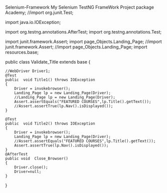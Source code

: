  Selenium-Framework
My Selenium TestNG FrameWork Project
package Academy;
//import org.junit.Test;


import java.io.IOException;

import org.testng.annotations.AfterTest;
import org.testng.annotations.Test;

import junit.framework.Assert;
import page_Objects.Landing_Page;
//import junit.framework.Assert;
//import page_Objects.Landing_Page;
import resources.base;

public class Validate_Title extends base {
	
	//WebDriver Driver1;
	@Test
	public  void Title1() throws IOException
	{
		Driver = invokebrowser();
		Landing_Page lp = new Landing_Page(Driver);
		//Landing_Page lp = new Landing_Page(Driver);
		Assert.assertEquals("FEATURED COURSES",lp.Title().getText());
		//Assert.assertTrue(lp.Nav().isDisplayed());
	}

	@Test
	public  void Title2() throws IOException
	{
		Driver = invokebrowser();
		Landing_Page lp = new Landing_Page(Driver);
		//Assert.assertEquals("FEATURED COURSES",lp.Title().getText());
		Assert.assertTrue(lp.Nav().isDisplayed());
	}
	@AfterTest
	public void  Close_Browser() 
	{
		Driver.close();
		Driver=null;
	}
}
